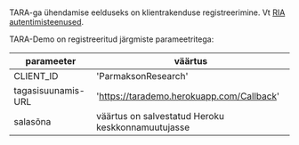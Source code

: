 ###

TARA-ga ühendamise eelduseks on klientrakenduse registreerimine. Vt [RIA autentimisteenused](https://www.ria.ee/ee/autentimisteenused.html).

TARA-Demo on registreeritud järgmiste parameetritega:

parameeter | väärtus
-----------|---------
CLIENT_ID  | 'ParmaksonResearch'
tagasisuunamis-URL | 'https://tarademo.herokuapp.com/Callback'
salasõna | väärtus on salvestatud Heroku keskkonnamuutujasse

